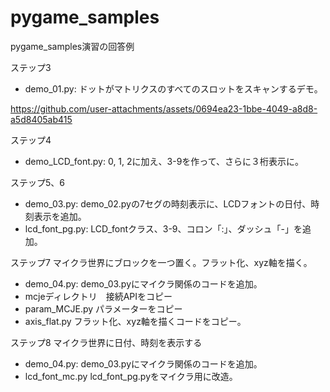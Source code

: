 # pygame_samples

pygame_samples演習の回答例

ステップ3️

- demo_01.py: ドットがマトリクスのすべてのスロットをスキャンするデモ。

https://github.com/user-attachments/assets/0694ea23-1bbe-4049-a8d8-a5d8405ab415

ステップ4️

- demo_LCD_font.py: 0, 1, 2に加え、3-9を作って、さらに３桁表示に。

ステップ5、6

- demo_03.py: demo_02.pyの7セグの時刻表示に、LCDフォントの日付、時刻表示を追加。
- lcd_font_pg.py: LCD_fontクラス、3-9、コロン「:」、ダッシュ「-」を追加。

ステップ7
    マイクラ世界にブロックを一つ置く。フラット化、xyz軸を描く。

- demo_04.py: demo_03.pyにマイクラ関係のコードを追加。
- mcjeディレクトリ　接続APIをコピー
- param_MCJE.py パラメーターをコピー
- axis_flat.py フラット化、xyz軸を描くコードをコピー。

ステップ8
    マイクラ世界に日付、時刻を表示する
- demo_04.py: demo_03.pyにマイクラ関係のコードを追加。
- lcd_font_mc.py  lcd_font_pg.pyをマイクラ用に改造。
